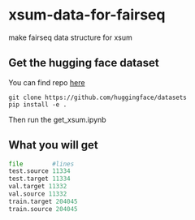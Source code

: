 # xsum-data-for-fairseq
make fairseq data structure for xsum


## Get the hugging face dataset 

You can find repo [here](https://github.com/huggingface/datasets)

```
git clone https://github.com/huggingface/datasets
pip install -e .
```

Then run the get_xsum.ipynb

## What you will get

```python
file        #lines
test.source 11334
test.target 11334
val.target 11332
val.source 11332
train.target 204045
train.source 204045
```

